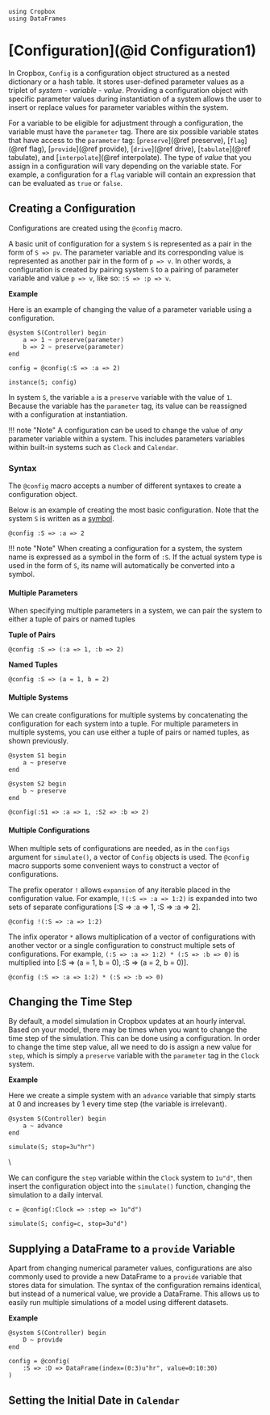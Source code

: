```@setup Cropbox
using Cropbox
using DataFrames
```

# [Configuration](@id Configuration1)

In Cropbox, `Config` is a configuration object structured as a nested dictionary or a hash table. It stores user-defined parameter values as a triplet of *system* - *variable* - *value*. Providing a configuration object with specific parameter values during instantiation of a system allows the user to insert or replace values for parameter variables within the system. 

For a variable to be eligible for adjustment through a configuration, the variable must have the `parameter` tag. There are six possible variable states that have access to the `parameter` tag: [`preserve`](@ref preserve), [`flag`](@ref flag), [`provide`](@ref provide), [`drive`](@ref drive), [`tabulate`](@ref tabulate), and [`interpolate`](@ref interpolate). The type of *value* that you assign in a configuration will vary depending on the variable state. For example, a configuration for a `flag` variable will contain an expression that can be evaluated as `true` or `false`.

## Creating a Configuration

Configurations are created using the `@config` macro. 

A basic unit of configuration for a system `S` is represented as a pair in the form of `S => pv`. The parameter variable and its corresponding value is represented as another pair in the form of `p => v`. In other words, a configuration is created by pairing system `S` to a pairing of parameter variable and value `p => v`, like so: `:S => :p => v`.

**Example**

Here is an example of changing the value of a parameter variable using a configuration.

```@example Cropbox
@system S(Controller) begin
    a => 1 ~ preserve(parameter)
    b => 2 ~ preserve(parameter)
end

config = @config(:S => :a => 2)

instance(S; config)
```

In system `S`, the variable `a` is a `preserve` variable with the value of `1`. Because the variable has the `parameter` tag, its value can be reassigned with a configuration at instantiation.

!!! note "Note"
    A configuration can be used to change the value of *any* parameter variable within a system. This includes parameters variables within built-in systems such as `Clock` and `Calendar`.

### Syntax

The `@config` macro accepts a number of different syntaxes to create a configuration object.

Below is an example of creating the most basic configuration. Note that the system `S` is written as a [symbol](https://docs.julialang.org/en/v1/base/base/#Core.Symbol).

```@example Cropbox
@config :S => :a => 2
```

!!! note "Note"
    When creating a configuration for a system, the system name is expressed as a symbol in the form of `:S`. If the actual system type is used in the form of `S`, its name will automatically be converted into a symbol.

#### Multiple Parameters

When specifying multiple parameters in a system, we can pair the system to either a tuple of pairs or named tuples

**Tuple of Pairs**
```@example Cropbox
@config :S => (:a => 1, :b => 2)
```

**Named Tuples**
```@example Cropbox
@config :S => (a = 1, b = 2)
```

#### Multiple Systems

We can create configurations for multiple systems by concatenating the configuration for each system into a tuple. For multiple parameters in multiple systems, you can use either a tuple of pairs or named tuples, as shown previously.

```@example Cropbox
@system S1 begin
    a ~ preserve
end

@system S2 begin
    b ~ preserve
end

@config(:S1 => :a => 1, :S2 => :b => 2)
```

#### Multiple Configurations

When multiple sets of configurations are needed, as in the `configs` argument for `simulate()`, a vector of `Config` objects is used. The `@config` macro supports some convenient ways to construct a vector of configurations. 

The prefix operator `!` allows `expansion` of any iterable placed in the configuration value. For example, `!(:S => :a => 1:2)` is expanded into two sets of separate configurations [:S => :a => 1, :S => :a => 2].

```@example Cropbox
@config !(:S => :a => 1:2)
```

The infix operator `*` allows multiplication of a vector of configurations with another vector or a single configuration to construct multiple sets of configurations. For example, `(:S => :a => 1:2) * (:S => :b => 0)` is multiplied into [:S => (a = 1, b = 0), :S => (a = 2, b = 0)].

```@example Cropbox
@config (:S => :a => 1:2) * (:S => :b => 0)
```

## Changing the Time Step

By default, a model simulation in Cropbox updates at an hourly interval. Based on your model, there may be times when you want to change the time step of the simulation. This can be done using a configuration. In order to change the time step value, all we need to do is assign a new value for `step`, which is simply a `preserve` variable with the `parameter` tag in the `Clock` system.

**Example**

Here we create a simple system with an `advance` variable that simply starts at 0 and increases by 1 every time step (the variable is irrelevant).

```@example Cropbox
@system S(Controller) begin
    a ~ advance
end

simulate(S; stop=3u"hr")
```
\

We can configure the `step` variable within the `Clock` system to `1u"d"`, then insert the configuration object into the `simulate()` function, changing the simulation to a daily interval.

```@example Cropbox
c = @config(:Clock => :step => 1u"d")

simulate(S; config=c, stop=3u"d")
```

## Supplying a DataFrame to a `provide` Variable

Apart from changing numerical parameter values, configurations are also commonly used to provide a new DataFrame to a `provide` variable that stores data for simulation. The syntax of the configuration remains identical, but instead of a numerical value, we provide a DataFrame. This allows us to easily run multiple simulations of a model using different datasets.

**Example**

```@example Cropbox
@system S(Controller) begin
    D ~ provide
end

config = @config(
    :S => :D => DataFrame(index=(0:3)u"hr", value=0:10:30)
)
```

## Setting the Initial Date in `Calendar`

